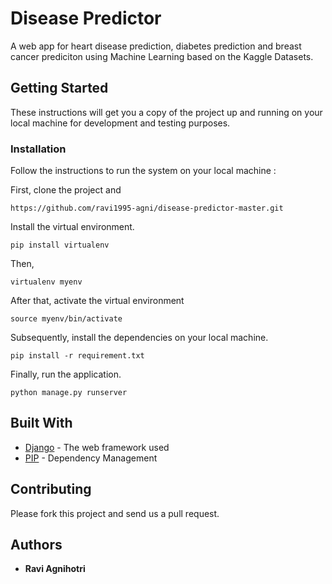 # Disease Predictor

A web app for heart disease prediction, diabetes prediction and breast cancer prediciton using Machine Learning based on the Kaggle Datasets. 

## Getting Started

These instructions will get you a copy of the project up and running on your local machine for development and testing purposes.

### Installation

Follow the instructions to run the system on your local machine :

First, clone the project and 
```
https://github.com/ravi1995-agni/disease-predictor-master.git
```

Install the virtual environment.
```
pip install virtualenv
```
Then,
```
virtualenv myenv
```
After that, activate the virtual environment
```
source myenv/bin/activate
```
Subsequently, install the dependencies on your local machine.
```
pip install -r requirement.txt
```
Finally, run the application.
```
python manage.py runserver
```

## Built With

* [Django](https://www.djangoproject.com/) - The web framework used
* [PIP](https://pip.pypa.io/en/stable//) - Dependency Management

## Contributing

Please fork this project and send us a pull request.

## Authors

* **Ravi Agnihotri**


